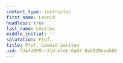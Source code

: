```yaml
---
content_type: instructor
first_name: Leonid
headless: true
last_name: Levitov
middle_initial: ''
salutation: Prof.
title: Prof. Leonid Levitov
uid: f3afd059-c31d-efeb-0a87-8a5928bad494
---
```

